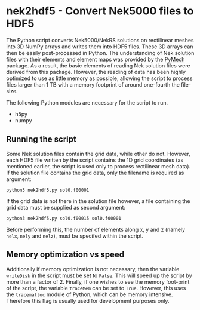 # nek2hdf5 - Convert Nek5000 files to HDF5

The Python script converts Nek5000/NekRS solutions on rectilinear meshes into 3D NumPy arrays and writes them into HDF5 files.
These 3D arrays can then be easily post-processed in Python.
The understanding of Nek solution files with their elements and element maps was provided by the [PyMech](https://github.com/eX-Mech/pymech) package.
As a result, the basic elements of reading Nek solution files were derived from this package.
However, the reading of data has been highly optimized to use as little memory as possible,
allowing the script to process files larger than 1 TB with a memory footprint of around one-fourth the file-size.

The following Python modules are necessary for the script to run.

* h5py
* numpy

## Running the script

Some Nek solution files contain the grid data, while other do not.
However, each HDF5 file written by the script contains the 1D grid coordinates
(as mentioned earlier, the script is used only to process rectilinear mesh data).
If the solution file contains the grid data, only the filename is required as argument:

``python3 nek2hdf5.py sol0.f00001``

If the grid data is not there in the solution file however,
a file containing the grid data must be supplied as second argument:

``python3 nek2hdf5.py sol0.f00015 sol0.f00001``

Before performing this, the number of elements along x, y and z (namely ``nelx``, ``nely`` and ``nelz``), must be specifed within the script.

## Memory optimization vs speed

Additionally if memory optimization is not necessary, then the variable ``writeDisk`` in the script must be set to ``False``.
This will speed up the script by more than a factor of 2.
Finally, if one wishes to see the memory foot-print of the script, the variable ``traceMem`` can be set to ``True``.
However, this uses the ``tracemalloc`` module of Python, which can be memory intensive.
Therefore this flag is usually used for development purposes only.
